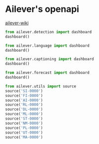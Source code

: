 # Ailever's openapi

[ailever-wiki](https://github.com/ailever/ailever/wiki)
```python
from ailever.detection import dashboard
dashboard()
```
```python
from ailever.language import dashboard
dashboard()
```
```python
from ailever.captioning import dashboard
dashboard()
```
```python
from ailever.forecast import dashboard
dashboard()
```
```python
from ailever.utils import source
source('SI-0000')
source('FI-0000')
source('AI-0000')
source('RL-0000')
source('DL-0000')
source('ML-0000')
source('ST-0000')
source('NM-0000')
source('PL-0000')
source('UT-0000')
source('MA-0000')
```
